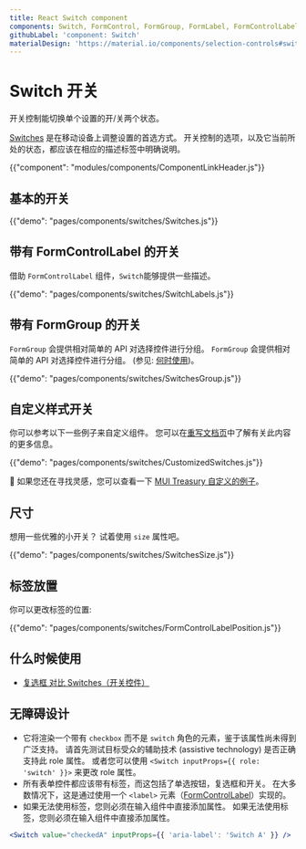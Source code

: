 ```yaml
---
title: React Switch component
components: Switch, FormControl, FormGroup, FormLabel, FormControlLabel
githubLabel: 'component: Switch'
materialDesign: 'https://material.io/components/selection-controls#switches'
---
```


# Switch 开关

<p class="description">开关控制能切换单个设置的开/关两个状态。</p>

[Switches](https://material.io/design/components/selection-controls.html#switches) 是在移动设备上调整设置的首选方式。 开关控制的选项，以及它当前所处的状态，都应该在相应的描述标签中明确说明。

{{"component": "modules/components/ComponentLinkHeader.js"}}

## 基本的开关

{{"demo": "pages/components/switches/Switches.js"}}

## 带有 FormControlLabel 的开关

借助 `FormControlLabel` 组件，`Switch`能够提供一些描述。

{{"demo": "pages/components/switches/SwitchLabels.js"}}

## 带有 FormGroup 的开关

`FormGroup` 会提供相对简单的 API 对选择控件进行分组。 `FormGroup` 会提供相对简单的 API 对选择控件进行分组。 (参见: [何时使用](#when-to-use))。

{{"demo": "pages/components/switches/SwitchesGroup.js"}}

## 自定义样式开关

你可以参考以下一些例子来自定义组件。 您可以在[重写文档页](/customization/components/)中了解有关此内容的更多信息。

{{"demo": "pages/components/switches/CustomizedSwitches.js"}}

🎨 如果您还在寻找灵感，您可以查看一下 [MUI Treasury 自定义的例子](https://mui-treasury.com/components/button)。

## 尺寸

想用一些优雅的小开关？ 试着使用 `size` 属性吧。

{{"demo": "pages/components/switches/SwitchesSize.js"}}

## 标签放置

你可以更改标签的位置:

{{"demo": "pages/components/switches/FormControlLabelPosition.js"}}

## 什么时候使用

- [复选框 对比 Switches（开关控件）](https://uxplanet.org/checkbox-vs-toggle-switch-7fc6e83f10b8)

## 无障碍设计

- 它将渲染一个带有 `checkbox` 而不是 `switch` 角色的元素，鉴于该属性尚未得到广泛支持。 请首先测试目标受众的辅助技术 (assistive technology) 是否正确支持此 role 属性。 或者您可以使用 `<Switch inputProps={{ role: 'switch' }}>` 来更改 role 属性。
- 所有表单控件都应该带有标签，而这包括了单选按钮，复选框和开关。 在大多数情况下，这是通过使用一个 `<label>` 元素（[FormControlLabel](/api/form-control-label/)）实现的。
- 如果无法使用标签，您则必须在输入组件中直接添加属性。 如果无法使用标签，您则必须在输入组件中直接添加属性。

```jsx
<Switch value="checkedA" inputProps={{ 'aria-label': 'Switch A' }} />
```
